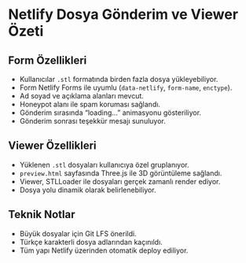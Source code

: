 # Netlify Dosya Gönderim ve Viewer Özeti

## Form Özellikleri
- Kullanıcılar `.stl` formatında birden fazla dosya yükleyebiliyor.
- Form Netlify Forms ile uyumlu (`data-netlify`, `form-name`, `enctype`).
- Ad soyad ve açıklama alanları mevcut.
- Honeypot alanı ile spam koruması sağlandı.
- Gönderim sırasında “loading...” animasyonu gösteriliyor.
- Gönderim sonrası teşekkür mesajı sunuluyor.

## Viewer Özellikleri
- Yüklenen `.stl` dosyaları kullanıcıya özel gruplanıyor.
- `preview.html` sayfasında Three.js ile 3D görüntüleme sağlandı.
- Viewer, STLLoader ile dosyaları gerçek zamanlı render ediyor.
- Dosya yolu dinamik olarak belirlenebiliyor.

## Teknik Notlar
- Büyük dosyalar için Git LFS önerildi.
- Türkçe karakterli dosya adlarından kaçınıldı.
- Tüm yapı Netlify üzerinden otomatik deploy ediliyor.
